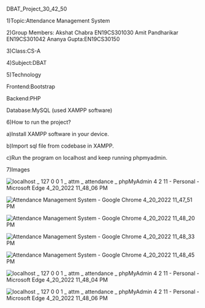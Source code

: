DBAT_Project_30_42_50

1)Topic:Attendance Management System

2)Group Members:
              Akshat Chabra EN19CS301030
              Amit Pandharikar EN19CS301042
              Ananya Gupta:EN19CS30150
              
3)Class:CS-A

4)Subject:DBAT

5)Technology

Frontend:Bootstrap

Backend:PHP

Database:MySQL (used XAMPP software)

6)How to run the project?

 a)Install XAMPP software in your device.
 
 b)Import sql file from codebase in XAMPP.
 
 c)Run the program on localhost and keep running phpmyadmin.
 
 
7)Images

![localhost _ 127 0 0 1 _ attm _ attendance _ phpMyAdmin 4 2 11 - Personal - Microsoft​ Edge 4_20_2022 11_48_06 PM](https://user-images.githubusercontent.com/59620280/164296761-ff55edc7-0daa-470e-ba96-3f964825e572.png)

![Attendance Management System - Google Chrome 4_20_2022 11_47_51 PM](https://user-images.githubusercontent.com/59620280/164296892-cd5a03ff-4f18-46c2-8a96-39cad9849721.png)

![Attendance Management System - Google Chrome 4_20_2022 11_48_20 PM](https://user-images.githubusercontent.com/59620280/164296935-bd73da50-276f-48b0-b6ee-43d6ea417dc7.png)

![Attendance Management System - Google Chrome 4_20_2022 11_48_33 PM](https://user-images.githubusercontent.com/59620280/164296972-649a30af-4d25-4d01-9b4e-ea3f8aa38cd8.png)

![Attendance Management System - Google Chrome 4_20_2022 11_48_45 PM](https://user-images.githubusercontent.com/59620280/164297016-ce506185-b645-4ca1-9e92-319e704e0834.png)

![localhost _ 127 0 0 1 _ attm _ attendance _ phpMyAdmin 4 2 11 - Personal - Microsoft​ Edge 4_20_2022 11_48_04 PM](https://user-images.githubusercontent.com/59620280/164297047-fcd6ca98-6f0a-4fd9-a2f3-a7552f27ff8e.png)

![localhost _ 127 0 0 1 _ attm _ attendance _ phpMyAdmin 4 2 11 - Personal - Microsoft​ Edge 4_20_2022 11_48_06 PM](https://user-images.githubusercontent.com/59620280/164297076-ea4913b2-d4c9-4ff7-a44e-1647bac5c6f3.png)


